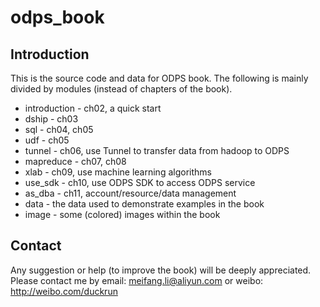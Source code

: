odps_book
=========

Introduction
-------------

This is the source code and data for ODPS book.
The following is mainly divided by modules (instead of chapters of the book).
* introduction  - ch02, a quick start
* dship         - ch03
* sql           - ch04, ch05
* udf           - ch05
* tunnel        - ch06, use Tunnel to transfer data from hadoop to ODPS 
* mapreduce     - ch07, ch08
* xlab          - ch09, use machine learning algorithms
* use_sdk       - ch10, use ODPS SDK to access ODPS service
* as_dba        - ch11, account/resource/data management
* data          - the data used to demonstrate examples in the book
* image         - some (colored) images within the book

Contact
-------------

Any suggestion or help (to improve the book) will be deeply appreciated. 
Please contact me by email: meifang.li@aliyun.com or weibo: http://weibo.com/duckrun
